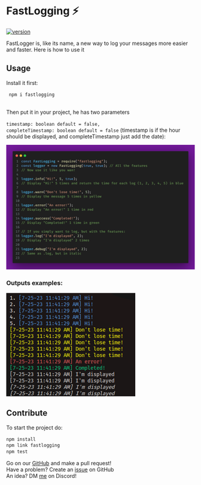 # FastLogging ⚡

[![version](https://img.shields.io/npm/v/fastlogging.svg)](https://www.npmjs.org/package/fastlogging)

FastLogger is, like its name, a new way to log your messages more easier and faster. Here is how to use it

## Usage

Install it first:

```
 npm i fastlogging
```

<br>
Then put it in your project, he has two parameters

<code>timestamp: boolean default = false,</code><br>
<code>completeTimestamp: boolean default = false</code> (timestamp is if the hour should be displayed, and completeTimestamp just add the date):
<br>

![FastLog](./img/fastlogging.png)

### Outputs examples:

![](./img/outputs.png)

## Contribute

To start the project do:

```bash
npm install
npm link fastlogging
npm test
```

Go on our <a href="https://github.com/AYnonyme971/FastLogger">GitHub</a> and make a pull request!
<br>Have a problem? Create an <a href="https://github.com/AYnonyme971/FastLogger/issues">issue</a> on GitHub
<br>An idea? DM <a href="https://discord.com/users/">me</a> on Discord!
